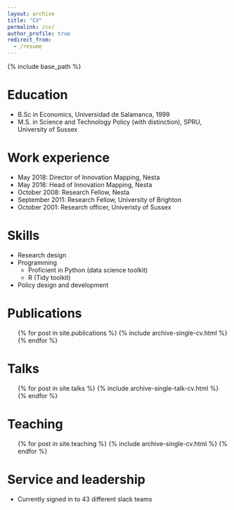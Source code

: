 ```yaml
---
layout: archive
title: "CV"
permalink: /cv/
author_profile: true
redirect_from:
  - /resume
---
```


{% include base_path %}

Education
======
* B.Sc in Economics, Universidad de Salamanca, 1999
* M.S. in Science and Technology Policy (with distinction), SPRU, University of Sussex

Work experience
======
* May 2018: Director of Innovation Mapping, Nesta
* May 2016: Head of Innovation Mapping, Nesta
* October 2008: Research Fellow, Nesta
* September 2011: Research Fellow, University of Brighton
* October 2001: Research officer, Univeristy of Sussex

  
Skills
======
* Research design
* Programming
  * Proficient in Python (data science toolkit) 
  * R (Tidy toolkit)
* Policy design and development
  

Publications
======
  <ul>{% for post in site.publications %}
    {% include archive-single-cv.html %}
  {% endfor %}</ul>
  
Talks
======
  <ul>{% for post in site.talks %}
    {% include archive-single-talk-cv.html %}
  {% endfor %}</ul>
  
Teaching
======
  <ul>{% for post in site.teaching %}
    {% include archive-single-cv.html %}
  {% endfor %}</ul>
  
Service and leadership
======
* Currently signed in to 43 different slack teams
